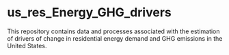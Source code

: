 # us_res_Energy_GHG_drivers
This repository contains data and processes associated with the estimation of drivers of change in residential energy demand and GHG emissions in the United States.
